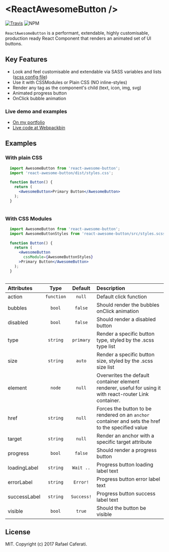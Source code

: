 # &lt;ReactAwesomeButton /&gt;

[![Travis](https://img.shields.io/travis/rcaferati/react-awesome-button/master.svg)](https://travis-ci.org/rcaferati/react-awesome-button) ![NPM](https://img.shields.io/npm/v/react-awesome-button.svg)

`ReactAwesomeButton` is a performant, extendable, highly customisable, production ready React Component that renders an animated set of UI buttons.

## Key Features
+ Look and feel customisable and extendable via SASS variables and lists ([scss config file](https://github.com/rcaferati/react-awesome-button/blob/master/src/styles/default.scss))
+ Use it with CSSModules or Plain CSS (NO inline-styles)
+ Render any tag as the component\'s child (text, icon, img, svg)
+ Animated progress button
+ OnClick bubble animation

### Live demo and examples
+ <a href="https://caferati.me/demo/react-awesome-button" target="_blank">On my portfolio</a>
+ <a href="https://www.webpackbin.com/bins/-Kod7WV_1sLWnwxPdZJ-" target="_blank">Live code at Webpackbin</a>

## Examples

### With plain CSS
```jsx
  import AwesomeButton from 'react-awesome-button';
  import 'react-awesome-button/dist/styles.css';
  
  function Button() {
    return (
      <AwesomeButton>Primary Button</AwesomeButton>
    );
  }
  
```

### With CSS Modules
```jsx
  import AwesomeButton from 'react-awesome-button';
  import AwesomeButtonStyles from 'react-awesome-button/src/styles.scss'
  
  function Button() {
    return (
      <AwesomeButton
        cssModule={AwesomeButtonStyles}
      >Primary Button</AwesomeButton>
    );
  }
  
```


| Attributes            | Type          | Default   | Description |
| :---------            | :--:          | :-----:   | :----------- |
| action                | `function`    | `null`    | Default click function |
| bubbles               | `bool`        | `false`   | Should render the bubbles onClick animation |
| disabled              | `bool`        | `false`   | Should render a disabled button |
| type                  | `string`      | `primary` | Render a specific button type, styled by the .scss type list |
| size                  | `string`      | `auto`    | Render a specific button size, styled by the .scss size list |
| element               | `node`        | `null`    | Overwrites the default container element renderer, useful for using it with react-router Link container. |
| href                  | `string`      | `null`    | Forces the button to be rendered on an `anchor` container and sets the href to the specified value |
| target                | `string`      | `null`    | Render an anchor with a specific target attribute |
| progress              | `bool`        | `false`   | Should render a progress button |
| loadingLabel          | `string`      | `Wait ..` | Progress button loading label text |
| errorLabel            | `string`      | `Error!`  | Progress button error label text |
| successLabel          | `string`      | `Success!`| Progress button success label text |
| visible               | `bool`        | `true`    | Should the button be visible |

## License

MIT. Copyright (c) 2017 Rafael Caferati.
